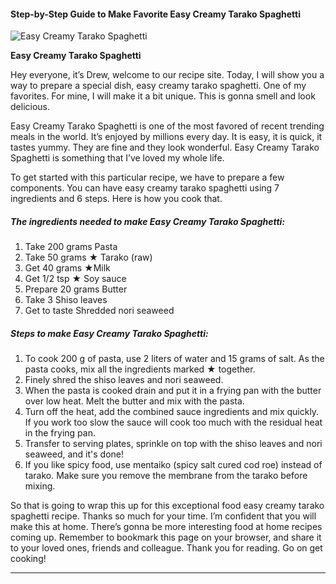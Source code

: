             

#### Step-by-Step Guide to Make Favorite Easy Creamy Tarako Spaghetti

![Easy Creamy Tarako Spaghetti](https://img-global.cpcdn.com/recipes/5379924413120512/751x532cq70/easy-creamy-tarako-spaghetti-recipe-main-photo.jpg)

**Easy Creamy Tarako Spaghetti**

Hey everyone, it’s Drew, welcome to our recipe site. Today, I will show you a way to prepare a special dish, easy creamy tarako spaghetti. One of my favorites. For mine, I will make it a bit unique. This is gonna smell and look delicious.

Easy Creamy Tarako Spaghetti is one of the most favored of recent trending meals in the world. It’s enjoyed by millions every day. It is easy, it is quick, it tastes yummy. They are fine and they look wonderful. Easy Creamy Tarako Spaghetti is something that I’ve loved my whole life.

To get started with this particular recipe, we have to prepare a few components. You can have easy creamy tarako spaghetti using 7 ingredients and 6 steps. Here is how you cook that.

##### The ingredients needed to make Easy Creamy Tarako Spaghetti:

1.  Take 200 grams Pasta
2.  Take 50 grams ★ Tarako (raw)
3.  Get 40 grams ★Milk
4.  Get 1/2 tsp ★ Soy sauce
5.  Prepare 20 grams Butter
6.  Take 3 Shiso leaves
7.  Get to taste Shredded nori seaweed

##### Steps to make Easy Creamy Tarako Spaghetti:

1.  To cook 200 g of pasta, use 2 liters of water and 15 grams of salt. As the pasta cooks, mix all the ingredients marked ★ together.
2.  Finely shred the shiso leaves and nori seaweed.
3.  When the pasta is cooked drain and put it in a frying pan with the butter over low heat. Melt the butter and mix with the pasta.
4.  Turn off the heat, add the combined sauce ingredients and mix quickly. If you work too slow the sauce will cook too much with the residual heat in the frying pan.
5.  Transfer to serving plates, sprinkle on top with the shiso leaves and nori seaweed, and it's done!
6.  If you like spicy food, use mentaiko (spicy salt cured cod roe) instead of tarako. Make sure you remove the membrane from the tarako before mixing.

So that is going to wrap this up for this exceptional food easy creamy tarako spaghetti recipe. Thanks so much for your time. I’m confident that you will make this at home. There’s gonna be more interesting food at home recipes coming up. Remember to bookmark this page on your browser, and share it to your loved ones, friends and colleague. Thank you for reading. Go on get cooking!

* * *